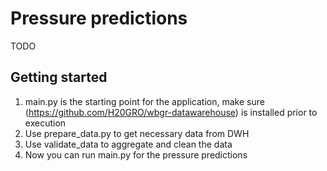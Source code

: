 # Pressure predictions
TODO

## Getting started
1. main.py is the starting point for the application, make sure (https://github.com/H20GRO/wbgr-datawarehouse) is installed prior to execution
2. Use prepare_data.py to get necessary data from DWH
3. Use validate_data to aggregate and clean the data
4. Now you can run main.py for the pressure predictions
